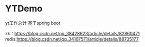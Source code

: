# YTDemo
yt工作总计 基于spring boot

zk：https://blog.csdn.net/qq_38428623/article/details/82860471
redis:https://blog.csdn.net/qq_34107571/article/details/88735177
